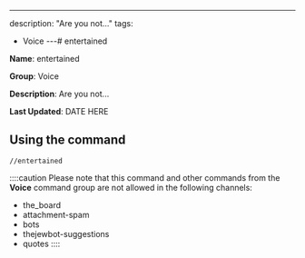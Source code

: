 ---
description: "Are you not..."
tags:
  - Voice
---# entertained

**Name**: entertained

**Group**: Voice

**Description**: Are you not...

**Last Updated**: DATE HERE

## Using the command

    //entertained

::::caution Please note that this command and other commands from the **Voice** command group are not allowed in the following channels:
- the_board
- attachment-spam
- bots
- thejewbot-suggestions
- quotes
::::